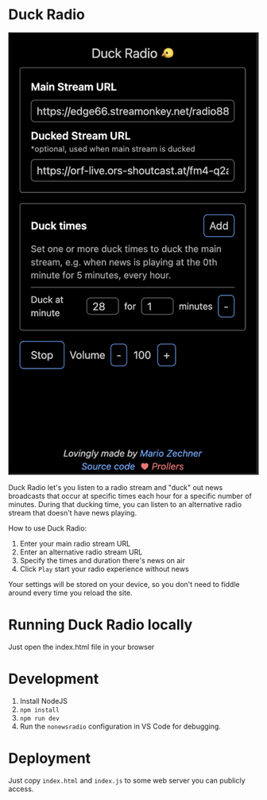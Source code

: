 # Duck Radio

![](screenshot.png)

Duck Radio let's you listen to a radio stream and "duck" out news broadcasts that occur at specific times each hour for a specific
number of minutes. During that ducking time, you can listen to an
alternative radio stream that doesn't have news playing.

How to use Duck Radio:

1. Enter your main radio stream URL
2. Enter an alternative radio stream URL
3. Specify the times and duration there's news on air
4. Click `Play` start your radio experience without news

Your settings will be stored on your device, so you don't need to fiddle around every time you reload the site.

# Running Duck Radio locally

Just open the index.html file in your browser

# Development

1. Install NodeJS
2. `npm install`
3. `npm run dev`
4. Run the `nonewsradio` configuration in VS Code for debugging.

# Deployment

Just copy `index.html` and `index.js` to some web server you can publicly access.
